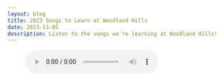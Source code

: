 ```yaml
---
layout: blog
title: 2023 Songs to Learn at Woodland Hills
date: 2023-11-05
description: Listen to the songs we're learning at Woodland Hills!
---
```

<figure>
    <audio controls src="/uploads/1-01-looking-for-a-city.mp3"></audio>
</figure>